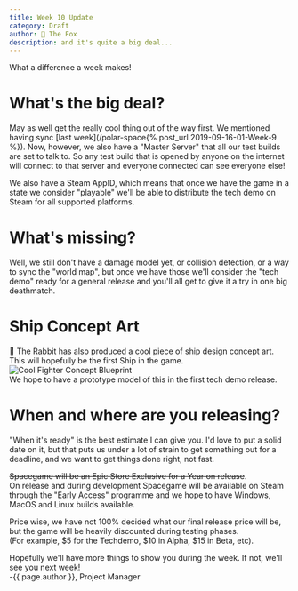 ```yaml
---
title: Week 10 Update
category: Draft
author: 🦊 The Fox
description: and it's quite a big deal...
---
```


What a difference a week makes!

# What's the big deal?

May as well get the really cool thing out of the way first. We mentioned having sync [last week](/polar-space{% post_url 2019-09-16-01-Week-9 %}). Now, however, we also have a "Master Server" that all our test builds are set to talk to. So any test build that is opened by anyone on the internet will connect to that server and everyone connected can see everyone else! 

We also have a Steam AppID, which means that once we have the game in a state we consider "playable" we'll be able to distribute the tech demo on Steam for all supported platforms.

# What's missing?

Well, we still don't have a damage model yet, or collision detection, or a way to sync the "world map", but once we have those we'll consider the "tech demo" ready for a general release and you'll all get to give it a try in one big deathmatch.

# Ship Concept Art

🐰 The Rabbit has also produced a cool piece of ship design concept art. This will hopefully be the first Ship in the game.  
![Cool Fighter Concept Blueprint](/polar-space/assets/img/f_con1.png)  
We hope to have a prototype model of this in the first tech demo release.

# When and where are you releasing?

"When it's ready" is the best estimate I can give you. I'd love to put a solid date on it, but that puts us under a lot of strain to get something out for a deadline, and we want to get things done right, not fast.

~~Spacegame will be an Epic Store Exclusive for a Year on release~~.  
On release and during development Spacegame will be available on Steam through the "Early Access" programme and we hope to have Windows, MacOS and Linux builds available.

Price wise, we have not 100% decided what our final release price will be, but the game will be heavily discounted during testing phases.  
(For example, \$5 for the Techdemo, \$10 in Alpha, \$15 in Beta, etc).



Hopefully we'll have more things to show you during the week. If not, we'll see you next week!  
-{{ page.author }}, Project Manager